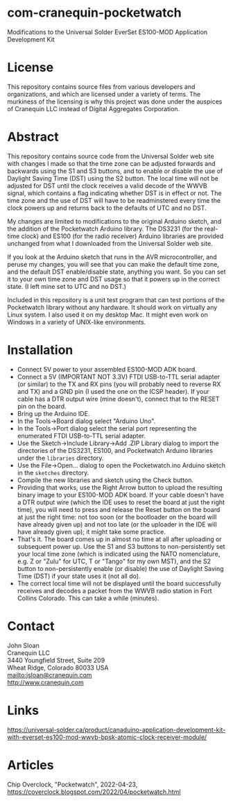 # com-cranequin-pocketwatch
Modifications to the Universal Solder EverSet ES100-MOD Application Development Kit
# License
This repository contains source files from various developers and
organizations, and which are licensed under a variety of terms.
The murkiness of the licensing is why this project was done under
the auspices of Cranequin LLC instead of Digital Aggregates
Corporation.
# Abstract
This repository contains source code from the Universal Solder web
site with changes I made so that the time zone can be adjusted
forwards and backwards using the S1 and S3 buttons, and to enable
or disable the use of Daylight Saving Time (DST) using the S2 button.
The local time will not be adjusted for DST until the clock receives
a valid decode of the WWVB signal, which contains a flag indicating
whether DST is in effect or not. The time zone and the use of DST
will have to be readminstered every time the clock powers up and
returns back to the defaults of UTC and no DST.

My changes are limited to modifications to the original Arduino
sketch, and the addition of the Pocketwatch Arduino library. The
DS3231 (for the real-time clock) and ES100 (for the radio receiver)
Arduino libraries are provided unchanged from what I downloaded
from the Universal Solder web site.

If you look at the Arduino sketch that runs in the AVR microcontroller,
and peruse my changes, you will see that you can make the default
time zone, and the default DST enable/disable state, anything you want.
So you can set it to your own time zone and DST usage so that it
powers up in the correct state. (I left mine set to UTC and no DST.)

Included in this repository is a unit test program that can test
portions of the Pocketwatch library without any hardware. It should
work on virtually any Linux system. I also used it on my desktop Mac.
It might even work on Windows in a variety of UNIX-like environments.
# Installation
* Connect 5V power to your assembled ES100-MOD ADK board.
* Connect a 5V (IMPORTANT NOT 3.3V) FTDI USB-to-TTL serial adapter (or similar) to the TX and RX pins (you will probably need to reverse RX and TX) and a GND pin (I used the one on the ICSP header). If your cable has a DTR output wire (mine doesn't), connect that to the RESET pin on the board.
* Bring up the Arduino IDE.
* In the Tools->Board dialog select "Arduino Uno".
* In the Tools->Port dialog select the serial port representing the enumerated FTDI USB-to-TTL serial adapter.
* Use the Sketch->Include Library->Add .ZIP Library dialog to import the directories of the DS3231, ES100, and Pocketwatch Arduino libraries under the ```libraries``` directory.
* Use the File->Open... dialog to open the Pocketwatch.ino Arduino sketch in the ```sketches``` directory.
* Compile the new libraries and sketch using the Check button.
* Providing that works, use the Right Arrow button to upload the resulting binary image to your ES100-MOD ADK board. If your cable doesn't have a DTR output wire (which the IDE uses to reset the board at just the right time), you will need to press and release the Reset button on the board at just the right time: not too soon (or the bootloader on the board will have already given up) and not too late (or the uploader in the IDE will have already given up); it might take some practice.
* That's it. The board comes up in almost no time at all after uploading or subsequent power up. Use the S1 and S3 buttons to non-persistently set your local time zone (which is indicated using the NATO nomenclature, e.g. Z or "Zulu" for UTC, T or "Tango" for my own MST), and the S2 button to non-persistently enable (or disable) the use of Daylight Saving Time (DST) if your state uses it (not all do).
* The correct local time will not be displayed until the board successfully receives and decodes a packet from the WWVB radio station in Fort Collins Colorado. This can take a while (minutes).
# Contact
John Sloan    
Cranequin LLC   
3440 Youngfield Street, Suite 209    
Wheat Ridge, Colorado 80033 USA    
<mailto:jsloan@cranequin.com>    
<http://www.cranequin.com>    
# Links
<https://universal-solder.ca/product/canaduino-application-development-kit-with-everset-es100-mod-wwvb-bpsk-atomic-clock-receiver-module/>
# Articles
Chip Overclock, "Pocketwatch", 2022-04-23, <https://coverclock.blogspot.com/2022/04/pocketwatch.html>
